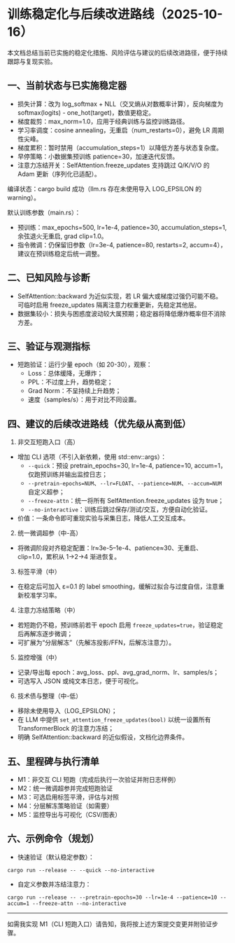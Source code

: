 # 训练稳定化与后续改进路线（2025-10-16）

本文档总结当前已实施的稳定化措施、风险评估与建议的后续改进路径，便于持续跟踪与复现实验。

## 一、当前状态与已实施稳定器

- 损失计算：改为 log_softmax + NLL（交叉熵从对数概率计算），反向梯度为 softmax(logits) - one_hot(target)，数值更稳定。
- 梯度裁剪：max_norm=1.0，应用于经典训练与监控训练路径。
- 学习率调度：cosine annealing，无重启（num_restarts=0），避免 LR 周期性尖峰。
- 梯度累积：暂时禁用（accumulation_steps=1）以降低方差与状态复杂度。
- 早停策略：小数据集预训练 patience=30，加速迭代反馈。
- 注意力冻结开关：SelfAttention.freeze_updates 支持跳过 Q/K/V/O 的 Adam 更新（序列化已适配）。

编译状态：cargo build 成功（llm.rs 存在未使用导入 LOG_EPSILON 的 warning）。

默认训练参数（main.rs）：
- 预训练：max_epochs=500, lr=1e-4, patience=30, accumulation_steps=1, 余弦退火无重启, grad clip=1.0。
- 指令微调：仍保留旧参数（lr=3e-4, patience=80, restarts=2, accum=4），建议在预训练稳定后统一调整。

## 二、已知风险与诊断

- SelfAttention::backward 为近似实现，若 LR 偏大或梯度过强仍可能不稳。可临时启用 freeze_updates 隔离注意力权重更新，先稳定其他层。
- 数据集较小：损失与困惑度波动较大属预期；稳定器将降低爆炸概率但不消除方差。

## 三、验证与观测指标

- 短跑验证：运行少量 epoch（如 20-30），观察：
  - Loss：总体缓降，无爆炸；
  - PPL：不过度上升，趋势稳定；
  - Grad Norm：不呈持续上升趋势；
  - 速度（samples/s）：用于对比不同设置。

## 四、建议的后续改进路线（优先级从高到低）

1) 非交互短跑入口（高）
- 增加 CLI 选项（不引入新依赖，使用 std::env::args）：
  - `--quick`：预设 pretrain_epochs=30, lr=1e-4, patience=10, accum=1，仅跑预训练并输出监控日志；
  - `--pretrain-epochs=NUM`、`--lr=FLOAT`、`--patience=NUM`、`--accum=NUM` 自定义超参；
  - `--freeze-attn`：统一将所有 SelfAttention.freeze_updates 设为 true；
  - `--no-interactive`：训练后跳过保存/测试/交互，方便自动化验证。
- 价值：一条命令即可重现实验与采集日志，降低人工交互成本。

2) 统一微调超参（中-高）
- 将微调阶段对齐稳定配置：lr≈3e-5–1e-4、patience≈30、无重启、clip=1.0，累积从 1→2→4 渐进恢复。

3) 标签平滑（中）
- 在稳定后可加入 ε=0.1 的 label smoothing，缓解过拟合与过度自信，注意重新校准学习率。

4) 注意力冻结策略（中）
- 若短跑仍不稳，预训练前若干 epoch 启用 `freeze_updates=true`，验证稳定后再解冻逐步微调；
- 可扩展为“分层解冻”（先解冻投影/FFN，后解冻注意力）。

5) 监控增强（中）
- 记录/导出每 epoch：avg_loss、ppl、avg_grad_norm、lr、samples/s；
- 可选写入 JSON 或纯文本日志，便于可视化。

6) 技术债与整理（中-低）
- 移除未使用导入（LOG_EPSILON）；
- 在 LLM 中提供 `set_attention_freeze_updates(bool)` 以统一设置所有 TransformerBlock 的注意力冻结；
- 明确 SelfAttention::backward 的近似假设，文档化边界条件。

## 五、里程碑与执行清单

- M1：非交互 CLI 短跑（完成后执行一次验证并附日志样例）
- M2：统一微调超参并完成短跑验证
- M3：可选启用标签平滑，评估与对照
- M4：分层解冻策略验证（如需要）
- M5：监控导出与可视化（CSV/图表）

## 六、示例命令（规划）

- 快速验证（默认稳定参数）：
```
cargo run --release -- --quick --no-interactive
```
- 自定义参数并冻结注意力：
```
cargo run --release -- --pretrain-epochs=30 --lr=1e-4 --patience=10 --accum=1 --freeze-attn --no-interactive
```

---
如需我实现 M1（CLI 短跑入口）请告知，我将按上述方案提交变更并附验证步骤。